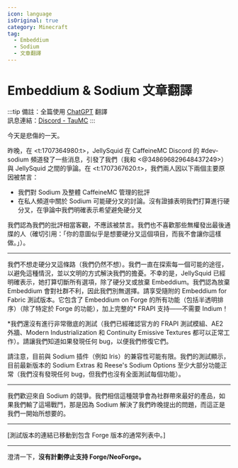 ```yaml
---
icon: language
isOriginal: true
category: Minecraft
tag:
  - Embeddium
  - Sodium
  - 文章翻譯
---
```


# Embeddium & Sodium 文章翻譯

:::tip
備註：全篇使用 [ChatGPT](https://chatgpt.com/) 翻譯  
訊息連結：[Discord - TauMC](https://discord.com/channels/1140803582208245810/1146926042414587924/1205166001214459984)
:::

今天是悲傷的一天。

昨晚，在 <t:1707364980:t>，JellySquid 在 CaffeineMC Discord 的 #dev-sodium 頻道發了一些消息，引發了我們（我和 <@348696829648437249>）與 JellySquid 之間的爭論。在 <t:1707367620:t>，我們兩人因以下兩個主要原因被禁言：

- 我們對 Sodium 及整體 CaffeineMC 管理的批評
- 在私人頻道中關於 Sodium 可能硬分叉的討論。沒有證據表明我們打算進行硬分叉，在爭論中我們明確表示希望避免硬分叉

我們認為我們的批評相當客觀，不應該被禁言。我們也不喜歡那些無權發出最後通牒的人（確切引用：「你的意圖似乎是想要硬分叉這個項目，而我不會讓你這樣做。」）。

---

我們不想走硬分叉這條路（我們仍然不想）。我們一直在探索每一個可能的途徑，以避免這種情況，並以文明的方式解決我們的擔憂。不幸的是，JellySquid 已經明確表示，她打算切斷所有選項，除了硬分叉或放棄 Embeddium。我們認為放棄 Embeddium 會對社群不利，因此我們別無選擇。請享受隨附的 Embeddium for Fabric 測試版本。它包含了 Embeddium on Forge 的所有功能（包括半透明排序）（除了特定於 Forge 的功能），加上完整的\* FRAPI 支持——不需要 Indium！

\*我們還沒有進行非常徹底的測試（我們已經確認官方的 FRAPI 測試模組、AE2 外牆、Modern Industrialization 和 Continuity Emissive Textures 都可以正常工作）。請讓我們知道如果發現任何 bug，以便我們修復它們。

請注意，目前與 Sodium 插件（例如 Iris）的兼容性可能有限。我們的測試顯示，目前最新版本的 Sodium Extras 和 Reese's Sodium Options 至少大部分功能正常（我們沒有發現任何 bug，但我們也沒有全面測試每個功能）。

---

我們歡迎來自 Sodium 的競爭。我們相信這種競爭會為社群帶來最好的產品，如果我們輸了這場戰鬥，那是因為 Sodium 解決了我們昨晚提出的問題，而這正是我們一開始所想要的。

---

[測試版本的連結已移動到包含 Forge 版本的通常列表中。]

---

澄清一下，**沒有計劃停止支持 Forge/NeoForge。**

